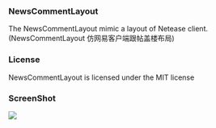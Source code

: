 ### NewsCommentLayout

The NewsCommentLayout mimic a layout of Netease client.(NewsCommentLayout 仿网易客户端跟帖盖楼布局)

### License

NewsCommentLayout is licensed under the MIT license  

### ScreenShot

<img src="https://github.com/xxhp/NewsCommentLayout/blob/master/screenshot.png">


 

